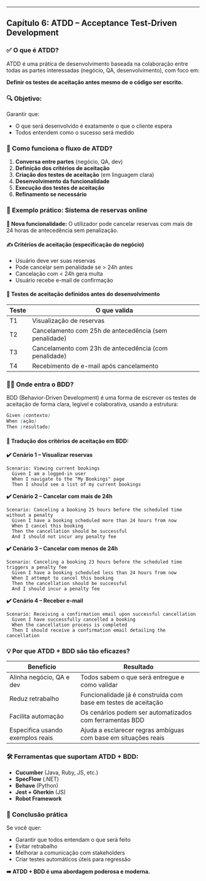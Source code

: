 ---

## Capítulo 6: ATDD – Acceptance Test-Driven Development

### ✅ O que é ATDD?

ATDD é uma prática de desenvolvimento baseada na colaboração entre todas as partes interessadas (negócio, QA, desenvolvimento), com foco em:

**Definir os testes de aceitação antes mesmo de o código ser escrito.**

### 🔍 Objetivo:

Garantir que:
- O que será desenvolvido é exatamente o que o cliente espera
- Todos entendem como o sucesso será medido

### 🧠 Como funciona o fluxo de ATDD?

1. **Conversa entre partes** (negócio, QA, dev)
2. **Definição dos critérios de aceitação**
3. **Criação dos testes de aceitação** (em linguagem clara)
4. **Desenvolvimento da funcionalidade**
5. **Execução dos testes de aceitação**
6. **Refinamento se necessário**

### 📌 Exemplo prático: Sistema de reservas online

**🧩 Nova funcionalidade:**
O utilizador pode cancelar reservas com mais de 24 horas de antecedência sem penalização.

#### ✍️ Critérios de aceitação (especificação do negócio)
- Usuário deve ver suas reservas
- Pode cancelar sem penalidade se > 24h antes
- Cancelação com < 24h gera multa
- Usuário recebe e-mail de confirmação

#### 🧪 Testes de aceitação definidos antes do desenvolvimento

| Teste | O que valida |
|-------|--------------|
| T1 | Visualização de reservas |
| T2 | Cancelamento com 25h de antecedência (sem penalidade) |
| T3 | Cancelamento com 23h de antecedência (com penalidade) |
| T4 | Recebimento de e-mail após cancelamento |

### 🧑‍💼 Onde entra o BDD?

BDD (Behavior-Driven Development) é uma forma de escrever os testes de aceitação de forma clara, legível e colaborativa, usando a estrutura:

```scss
Given (contexto)
When (ação)
Then (resultado)
```

#### 🧾 Tradução dos critérios de aceitação em BDD:

**✔️ Cenário 1 – Visualizar reservas**
```gherkin
Scenario: Viewing current bookings
  Given I am a logged-in user
  When I navigate to the "My Bookings" page
  Then I should see a list of my current bookings
```

**✔️ Cenário 2 – Cancelar com mais de 24h**
```gherkin
Scenario: Canceling a booking 25 hours before the scheduled time without a penalty
  Given I have a booking scheduled more than 24 hours from now
  When I cancel this booking
  Then the cancellation should be successful
  And I should not incur any penalty fee
```

**✔️ Cenário 3 – Cancelar com menos de 24h**
```gherkin
Scenario: Canceling a booking 23 hours before the scheduled time triggers a penalty fee
  Given I have a booking scheduled less than 24 hours from now
  When I attempt to cancel this booking
  Then the cancellation should be successful
  And I should incur a penalty fee
```

**✔️ Cenário 4 – Receber e-mail**
```gherkin
Scenario: Receiving a confirmation email upon successful cancellation
  Given I have successfully cancelled a booking
  When the cancellation process is completed
  Then I should receive a confirmation email detailing the cancellation
```

### 💡 Por que ATDD + BDD são tão eficazes?

| Benefício | Resultado |
|-----------|-----------|
| Alinha negócio, QA e dev | Todos sabem o que será entregue e como validar |
| Reduz retrabalho | Funcionalidade já é construída com base em testes de aceitação |
| Facilita automação | Os cenários podem ser automatizados com ferramentas BDD |
| Especifica usando exemplos reais | Ajuda a esclarecer regras ambíguas com base em situações reais |

### 🛠️ Ferramentas que suportam ATDD + BDD:

- **Cucumber** (Java, Ruby, JS, etc.)
- **SpecFlow** (.NET)
- **Behave** (Python)
- **Jest + Gherkin** (JS)
- **Robot Framework**

### 🎯 Conclusão prática

Se você quer:
- Garantir que todos entendam o que será feito
- Evitar retrabalho
- Melhorar a comunicação com stakeholders
- Criar testes automáticos úteis para regressão

**➡️ ATDD + BDD é uma abordagem poderosa e moderna.**


